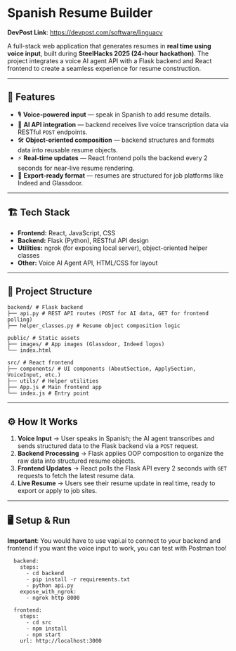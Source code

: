 # Spanish Resume Builder

**DevPost Link**: https://devpost.com/software/linguacv


A full-stack web application that generates resumes in **real time using voice input**, built during **SteelHacks 2025 (24-hour hackathon)**. The project integrates a voice AI agent API with a Flask backend and React frontend to create a seamless experience for resume construction.  



---

## 🚀 Features
- 🎙️ **Voice-powered input** — speak in Spanish to add resume details.  
- 🔗 **AI API integration** — backend receives live voice transcription data via RESTful `POST` endpoints.  
- 🛠️ **Object-oriented composition** — backend structures and formats data into reusable resume objects.  
- ⚡ **Real-time updates** — React frontend polls the backend every 2 seconds for near-live resume rendering.  
- 📄 **Export-ready format** — resumes are structured for job platforms like Indeed and Glassdoor.  

---

## 🏗️ Tech Stack
- **Frontend:** React, JavaScript, CSS  
- **Backend:** Flask (Python), RESTful API design  
- **Utilities:** ngrok (for exposing local server), object-oriented helper classes  
- **Other:** Voice AI Agent API, HTML/CSS for layout  

---

## 📂 Project Structure

```
backend/ # Flask backend
├── api.py # REST API routes (POST for AI data, GET for frontend polling)
├── helper_classes.py # Resume object composition logic

public/ # Static assets
├── images/ # App images (Glassdoor, Indeed logos)
└── index.html

src/ # React frontend
├── components/ # UI components (AboutSection, ApplySection, VoiceInput, etc.)
├── utils/ # Helper utilities
├── App.js # Main frontend app
└── index.js # Entry point
```

---

## ⚙️ How It Works
1. **Voice Input** → User speaks in Spanish; the AI agent transcribes and sends structured data to the Flask backend via a `POST` request.  
2. **Backend Processing** → Flask applies OOP composition to organize the raw data into structured resume objects.  
3. **Frontend Updates** → React polls the Flask API every 2 seconds with `GET` requests to fetch the latest resume data.  
4. **Live Resume** → Users see their resume update in real time, ready to export or apply to job sites.  

---

## 🖥️ Setup & Run
**Important**: You would have to use vapi.ai to connect to your backend and frontend if you want the voice input to work, you can test with Postman too!
```
  backend:
    steps:
      - cd backend
      - pip install -r requirements.txt
      - python api.py
    expose_with_ngrok:
      - ngrok http 8000

  frontend:
    steps:
      - cd src
      - npm install
      - npm start
    url: http://localhost:3000

```
